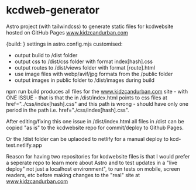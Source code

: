 # kcdweb-generator

Astro project (with tailwindcss) to generate static files for kcdwebsite hosted on GitHub Pages
www.kidzcandurban.com

{build: } settings in astro.config.mjs customised:
- output build to /dist folder
- output css to /dist/css folder with format index[hash].css
- output routes to /dist/views folder with format [route].html
- use image files with webp/avif/jpg formats from the /public folder
- output images in public folder to /dist/images during build

npm run build produces all files for the www.kidzcandurban.com site - with ONE ISSUE - that is that the <head> in /dist/index.html points to css files at href="../css/index[hash].css" and this path is wrong - should have only one period in the path i.e. href="./css/index[hash].css".

After editing/fixing this one issue in /dist/index.html all files in /dist can be copied "as is" to the kcdwebsite repo for commit/deploy to Github Pages.

Or the /dist folder can be uplaoded to netlify for a manual deploy to kcd-test.netlify.app

Reason for having two repositories for kcdwebsite files is that I would prefer a seperate repo to learn more about Astro and to test updates in a "live deploy" not just a localhost environment", to run tests on mobile, screen readers, etc before making changes to the "real" site at www.kidzcandurban.com
